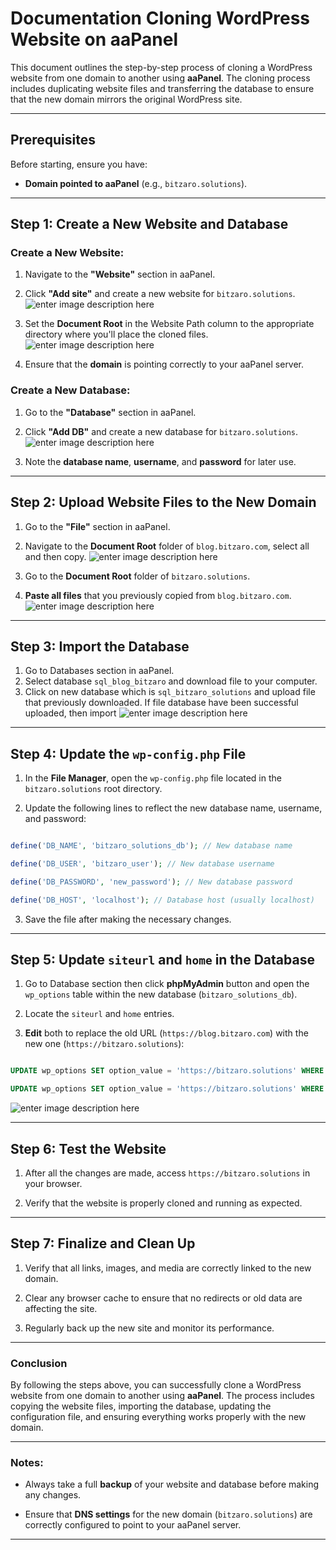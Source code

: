   

# Documentation Cloning WordPress Website on aaPanel

  

This document outlines the step-by-step process of cloning a WordPress website from one domain to another using **aaPanel**. The cloning process includes duplicating website files and transferring the database to ensure that the new domain mirrors the original WordPress site.

  

---

  

## Prerequisites

Before starting, ensure you have:

-  **Domain pointed to aaPanel** (e.g., `bitzaro.solutions`).

  


  

---

  

## Step 1: Create a New Website and Database

  

### Create a New Website:

1. Navigate to the **"Website"** section in aaPanel.

2. Click **"Add site"** and create a new website for `bitzaro.solutions`.
![enter image description here](https://private-user-images.githubusercontent.com/135587083/437513441-8972495b-7969-436e-8356-07c8068260be.png?jwt=eyJhbGciOiJIUzI1NiIsInR5cCI6IkpXVCJ9.eyJpc3MiOiJnaXRodWIuY29tIiwiYXVkIjoicmF3LmdpdGh1YnVzZXJjb250ZW50LmNvbSIsImtleSI6ImtleTUiLCJleHAiOjE3NDU1OTU4OTAsIm5iZiI6MTc0NTU5NTU5MCwicGF0aCI6Ii8xMzU1ODcwODMvNDM3NTEzNDQxLTg5NzI0OTViLTc5NjktNDM2ZS04MzU2LTA3YzgwNjgyNjBiZS5wbmc_WC1BbXotQWxnb3JpdGhtPUFXUzQtSE1BQy1TSEEyNTYmWC1BbXotQ3JlZGVudGlhbD1BS0lBVkNPRFlMU0E1M1BRSzRaQSUyRjIwMjUwNDI1JTJGdXMtZWFzdC0xJTJGczMlMkZhd3M0X3JlcXVlc3QmWC1BbXotRGF0ZT0yMDI1MDQyNVQxNTM5NTBaJlgtQW16LUV4cGlyZXM9MzAwJlgtQW16LVNpZ25hdHVyZT1mNjg5NzQyYjczM2JhMTA2YTVhZDk5ZTA1ZDFjNzA1N2U4NjIwNGNkMDdjOTQxMjdiMjU5MTFlYzVkZjk0ZjI4JlgtQW16LVNpZ25lZEhlYWRlcnM9aG9zdCJ9.Gj1d1pSE8Vnf_MZBxmWX2Uh6KgfNycFKF6vuoq-tSYs)
4. Set the **Document Root** in the Website Path column to the appropriate directory where you'll place the cloned files.
![enter image description here](https://private-user-images.githubusercontent.com/135587083/437513871-9fb019cb-9903-42b3-ab4e-42c6f94897e9.png?jwt=eyJhbGciOiJIUzI1NiIsInR5cCI6IkpXVCJ9.eyJpc3MiOiJnaXRodWIuY29tIiwiYXVkIjoicmF3LmdpdGh1YnVzZXJjb250ZW50LmNvbSIsImtleSI6ImtleTUiLCJleHAiOjE3NDU1OTU5NjksIm5iZiI6MTc0NTU5NTY2OSwicGF0aCI6Ii8xMzU1ODcwODMvNDM3NTEzODcxLTlmYjAxOWNiLTk5MDMtNDJiMy1hYjRlLTQyYzZmOTQ4OTdlOS5wbmc_WC1BbXotQWxnb3JpdGhtPUFXUzQtSE1BQy1TSEEyNTYmWC1BbXotQ3JlZGVudGlhbD1BS0lBVkNPRFlMU0E1M1BRSzRaQSUyRjIwMjUwNDI1JTJGdXMtZWFzdC0xJTJGczMlMkZhd3M0X3JlcXVlc3QmWC1BbXotRGF0ZT0yMDI1MDQyNVQxNTQxMDlaJlgtQW16LUV4cGlyZXM9MzAwJlgtQW16LVNpZ25hdHVyZT0xMzAyODdhMjZjNGRiZTZhNzg0NDFhOWIwZDgzYzZhMmFiYWZjMjRlZmFiNDc0M2FlYmYzYmM0ODgxOWFjYTVhJlgtQW16LVNpZ25lZEhlYWRlcnM9aG9zdCJ9.wxHpI5Id-0EbsoVNGWjCSC7Br-9ixJ-RgXt9P_gQoZg)
5. Ensure that the **domain** is pointing correctly to your aaPanel server.

  

### Create a New Database:

1. Go to the **"Database"** section in aaPanel.

2. Click **"Add DB"** and create a new database for `bitzaro.solutions`.
![enter image description here](https://private-user-images.githubusercontent.com/135587083/437515150-3202b68e-a2f8-460c-8a74-52c1430e6312.png?jwt=eyJhbGciOiJIUzI1NiIsInR5cCI6IkpXVCJ9.eyJpc3MiOiJnaXRodWIuY29tIiwiYXVkIjoicmF3LmdpdGh1YnVzZXJjb250ZW50LmNvbSIsImtleSI6ImtleTUiLCJleHAiOjE3NDU1OTYxOTcsIm5iZiI6MTc0NTU5NTg5NywicGF0aCI6Ii8xMzU1ODcwODMvNDM3NTE1MTUwLTMyMDJiNjhlLWEyZjgtNDYwYy04YTc0LTUyYzE0MzBlNjMxMi5wbmc_WC1BbXotQWxnb3JpdGhtPUFXUzQtSE1BQy1TSEEyNTYmWC1BbXotQ3JlZGVudGlhbD1BS0lBVkNPRFlMU0E1M1BRSzRaQSUyRjIwMjUwNDI1JTJGdXMtZWFzdC0xJTJGczMlMkZhd3M0X3JlcXVlc3QmWC1BbXotRGF0ZT0yMDI1MDQyNVQxNTQ0NTdaJlgtQW16LUV4cGlyZXM9MzAwJlgtQW16LVNpZ25hdHVyZT1kM2JlODdkM2Y3YmIzNjI1ZDhiMTYwNWY2NjcxMGUxNmVmOWM0ODkxNGJlNWQ4MWFkOTc0NjU2MWNmYzM3OWE2JlgtQW16LVNpZ25lZEhlYWRlcnM9aG9zdCJ9.bpd1rfzoUVxrzEK6b_YKcMkQvQNyDrqrNVInP3rJffE)

4. Note the **database name**, **username**, and **password** for later use.


---

  

## Step 2: Upload Website Files to the New Domain

  

1. Go to the **"File"** section in aaPanel.
2. Navigate to the **Document Root** folder of `blog.bitzaro.com`, select all and then copy.
![enter image description here](https://private-user-images.githubusercontent.com/135587083/437515990-07e8d302-cb12-43a0-b15a-19fd44c74dc5.png?jwt=eyJhbGciOiJIUzI1NiIsInR5cCI6IkpXVCJ9.eyJpc3MiOiJnaXRodWIuY29tIiwiYXVkIjoicmF3LmdpdGh1YnVzZXJjb250ZW50LmNvbSIsImtleSI6ImtleTUiLCJleHAiOjE3NDU1OTYzNTAsIm5iZiI6MTc0NTU5NjA1MCwicGF0aCI6Ii8xMzU1ODcwODMvNDM3NTE1OTkwLTA3ZThkMzAyLWNiMTItNDNhMC1iMTVhLTE5ZmQ0NGM3NGRjNS5wbmc_WC1BbXotQWxnb3JpdGhtPUFXUzQtSE1BQy1TSEEyNTYmWC1BbXotQ3JlZGVudGlhbD1BS0lBVkNPRFlMU0E1M1BRSzRaQSUyRjIwMjUwNDI1JTJGdXMtZWFzdC0xJTJGczMlMkZhd3M0X3JlcXVlc3QmWC1BbXotRGF0ZT0yMDI1MDQyNVQxNTQ3MzBaJlgtQW16LUV4cGlyZXM9MzAwJlgtQW16LVNpZ25hdHVyZT04NGFmMjU2ZTY0MDk0NDMyOWU3YWY5MTZiY2U5NzBmYmNkZjVmOGFjN2Q2NTA3NTA2YzM5MDQzZThhMDM1NjM3JlgtQW16LVNpZ25lZEhlYWRlcnM9aG9zdCJ9.tFXt0zbBC2p1WqNJFkRa6DaHSf2wMEKI5L3wU1NEyF8)
4. Go to the **Document Root** folder of `bitzaro.solutions`.

5. **Paste all files** that you previously copied from `blog.bitzaro.com`.
![enter image description here](https://private-user-images.githubusercontent.com/135587083/437517141-bb290966-6c00-4711-b1ac-9834aa69fdb5.png?jwt=eyJhbGciOiJIUzI1NiIsInR5cCI6IkpXVCJ9.eyJpc3MiOiJnaXRodWIuY29tIiwiYXVkIjoicmF3LmdpdGh1YnVzZXJjb250ZW50LmNvbSIsImtleSI6ImtleTUiLCJleHAiOjE3NDU1OTY1NTIsIm5iZiI6MTc0NTU5NjI1MiwicGF0aCI6Ii8xMzU1ODcwODMvNDM3NTE3MTQxLWJiMjkwOTY2LTZjMDAtNDcxMS1iMWFjLTk4MzRhYTY5ZmRiNS5wbmc_WC1BbXotQWxnb3JpdGhtPUFXUzQtSE1BQy1TSEEyNTYmWC1BbXotQ3JlZGVudGlhbD1BS0lBVkNPRFlMU0E1M1BRSzRaQSUyRjIwMjUwNDI1JTJGdXMtZWFzdC0xJTJGczMlMkZhd3M0X3JlcXVlc3QmWC1BbXotRGF0ZT0yMDI1MDQyNVQxNTUwNTJaJlgtQW16LUV4cGlyZXM9MzAwJlgtQW16LVNpZ25hdHVyZT04YmY0MzU1N2JiNDRiODZkZTU2ZjJhMjI5MmI5MjkxYjlmZmUxM2FmZTRjOWJiZTMyMTBkMmRjZWM3ZWY4OWNlJlgtQW16LVNpZ25lZEhlYWRlcnM9aG9zdCJ9.H29Cpj53PAJC5kKAEKVfRBDALZ6mUg-VKxPdvdqZkqg)

  

---

  

## Step 3: Import the Database

  

1. Go to Databases section in aaPanel.
2. Select database `sql_blog_bitzaro` and download file to your computer.
3. Click on new database which is `sql_bitzaro_solutions` and upload file that previously downloaded. If file database have been successful uploaded, then import
![enter image description here](https://private-user-images.githubusercontent.com/135587083/437520211-41f47a65-d4db-4aa7-b0cf-7134d927485a.png?jwt=eyJhbGciOiJIUzI1NiIsInR5cCI6IkpXVCJ9.eyJpc3MiOiJnaXRodWIuY29tIiwiYXVkIjoicmF3LmdpdGh1YnVzZXJjb250ZW50LmNvbSIsImtleSI6ImtleTUiLCJleHAiOjE3NDU1OTcxMDQsIm5iZiI6MTc0NTU5NjgwNCwicGF0aCI6Ii8xMzU1ODcwODMvNDM3NTIwMjExLTQxZjQ3YTY1LWQ0ZGItNGFhNy1iMGNmLTcxMzRkOTI3NDg1YS5wbmc_WC1BbXotQWxnb3JpdGhtPUFXUzQtSE1BQy1TSEEyNTYmWC1BbXotQ3JlZGVudGlhbD1BS0lBVkNPRFlMU0E1M1BRSzRaQSUyRjIwMjUwNDI1JTJGdXMtZWFzdC0xJTJGczMlMkZhd3M0X3JlcXVlc3QmWC1BbXotRGF0ZT0yMDI1MDQyNVQxNjAwMDRaJlgtQW16LUV4cGlyZXM9MzAwJlgtQW16LVNpZ25hdHVyZT01ZThmNTZkZjRlOTIzZDIzMTZlMGFiM2FhZGUxNmJjNzIxNTFkODM5NWJiMzZkNWE2MmYyNTI3MmIzNDIwOGQwJlgtQW16LVNpZ25lZEhlYWRlcnM9aG9zdCJ9.dNlXC0DyymT8yCu8yMWWxyfP54I2Uv0F-ULTEFpzjno)
  

---

  

## Step 4: Update the `wp-config.php` File

  

1. In the **File Manager**, open the `wp-config.php` file located in the `bitzaro.solutions` root directory.

2. Update the following lines to reflect the new database name, username, and password:

  

```php

define('DB_NAME', 'bitzaro_solutions_db'); // New database name

define('DB_USER', 'bitzaro_user'); // New database username

define('DB_PASSWORD', 'new_password'); // New database password

define('DB_HOST', 'localhost'); // Database host (usually localhost)

```

  

3. Save the file after making the necessary changes.

 

---

  

## Step 5: Update `siteurl` and `home` in the Database

  

1. Go to Database section then click **phpMyAdmin** button and open the `wp_options` table within the new database (`bitzaro_solutions_db`).

2. Locate the `siteurl` and `home` entries.

3. **Edit** both to replace the old URL (`https://blog.bitzaro.com`) with the new one (`https://bitzaro.solutions`):

  

```sql

UPDATE wp_options SET option_value = 'https://bitzaro.solutions' WHERE option_name = 'siteurl';

UPDATE wp_options SET option_value = 'https://bitzaro.solutions' WHERE option_name = 'home';

```
![enter image description here](https://private-user-images.githubusercontent.com/135587083/437521194-573cc801-7196-4405-8f17-194c0996c324.png?jwt=eyJhbGciOiJIUzI1NiIsInR5cCI6IkpXVCJ9.eyJpc3MiOiJnaXRodWIuY29tIiwiYXVkIjoicmF3LmdpdGh1YnVzZXJjb250ZW50LmNvbSIsImtleSI6ImtleTUiLCJleHAiOjE3NDU1OTcyODcsIm5iZiI6MTc0NTU5Njk4NywicGF0aCI6Ii8xMzU1ODcwODMvNDM3NTIxMTk0LTU3M2NjODAxLTcxOTYtNDQwNS04ZjE3LTE5NGMwOTk2YzMyNC5wbmc_WC1BbXotQWxnb3JpdGhtPUFXUzQtSE1BQy1TSEEyNTYmWC1BbXotQ3JlZGVudGlhbD1BS0lBVkNPRFlMU0E1M1BRSzRaQSUyRjIwMjUwNDI1JTJGdXMtZWFzdC0xJTJGczMlMkZhd3M0X3JlcXVlc3QmWC1BbXotRGF0ZT0yMDI1MDQyNVQxNjAzMDdaJlgtQW16LUV4cGlyZXM9MzAwJlgtQW16LVNpZ25hdHVyZT1jMDU3YjZjYTQzODVkYzk0ZTBhMGI5YmJlNDQ1NGE5YzlhOTBmYThiNTIwOTkzZDRjNTYzMmUwNWE1MzYwNzM1JlgtQW16LVNpZ25lZEhlYWRlcnM9aG9zdCJ9.hNQljixNsGq6AMBX6RysSiVaeWYdR4o1DM-BCfpD6F4)
  
  

---

  

## Step 6: Test the Website

  

1. After all the changes are made, access `https://bitzaro.solutions` in your browser.

2. Verify that the website is properly cloned and running as expected.


---

  

## Step 7: Finalize and Clean Up

  

1. Verify that all links, images, and media are correctly linked to the new domain.

2. Clear any browser cache to ensure that no redirects or old data are affecting the site.

3. Regularly back up the new site and monitor its performance.

  

---

  

### **Conclusion**

  

By following the steps above, you can successfully clone a WordPress website from one domain to another using **aaPanel**. The process includes copying the website files, importing the database, updating the configuration file, and ensuring everything works properly with the new domain.

  

---

  

### Notes:

- Always take a full **backup** of your website and database before making any changes.

- Ensure that **DNS settings** for the new domain (`bitzaro.solutions`) are correctly configured to point to your aaPanel server.

  

---
